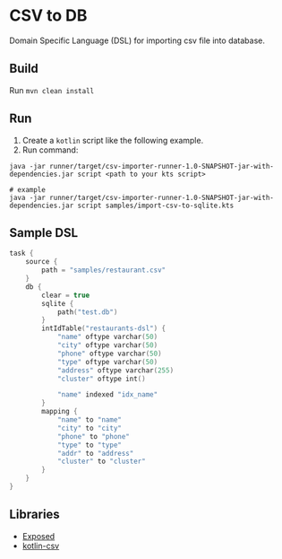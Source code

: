 # CSV to DB

Domain Specific Language (DSL) for importing csv file into database.


## Build
Run `mvn clean install`

## Run
1. Create a `kotlin` script like the following example.
2. Run command:
```shell script
java -jar runner/target/csv-importer-runner-1.0-SNAPSHOT-jar-with-dependencies.jar script <path to your kts script>

# example
java -jar runner/target/csv-importer-runner-1.0-SNAPSHOT-jar-with-dependencies.jar script samples/import-csv-to-sqlite.kts
```
 
## Sample DSL 
```kotlin
task {
    source {
        path = "samples/restaurant.csv"
    }
    db {
        clear = true
        sqlite {
            path("test.db")
        }
        intIdTable("restaurants-dsl") {
            "name" oftype varchar(50)
            "city" oftype varchar(50)
            "phone" oftype varchar(50)
            "type" oftype varchar(50)
            "address" oftype varchar(255)
            "cluster" oftype int()

            "name" indexed "idx_name"
        }
        mapping {
            "name" to "name"
            "city" to "city"
            "phone" to "phone"
            "type" to "type"
            "addr" to "address"
            "cluster" to "cluster"
        }
    }
}
```


## Libraries

* [Exposed](https://github.com/JetBrains/Exposed)
* [kotlin-csv](https://github.com/doyaaaaaken/kotlin-csv)